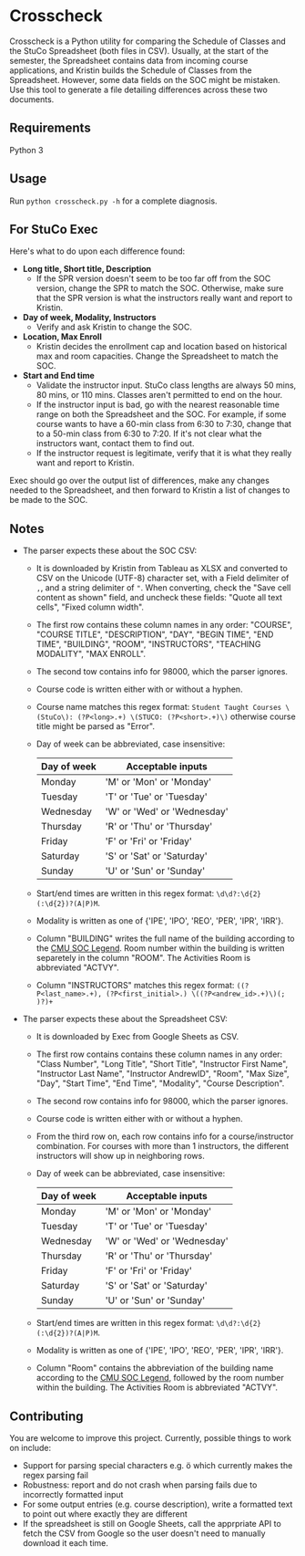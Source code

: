 # Crosscheck

Crosscheck is a Python utility for comparing the Schedule of Classes and the StuCo Spreadsheet (both files in CSV). Usually, at the start of the semester, the Spreadsheet contains data from incoming course applications, and Kristin builds the Schedule of Classes from the Spreadsheet. However, some data fields on the SOC might be mistaken. Use this tool to generate a file detailing differences across these two documents.

## Requirements

Python 3

## Usage

Run `python crosscheck.py -h` for a complete diagnosis.

## For StuCo Exec
Here's what to do upon each difference found:

- **Long title, Short title, Description**
    - If the SPR version doesn't seem to be too far off from the SOC version, change the SPR to match the SOC. Otherwise, make sure that the SPR version is what the instructors really want and report to Kristin.
- **Day of week, Modality, Instructors**
    - Verify and ask Kristin to change the SOC.
- **Location, Max Enroll**
    - Kristin decides the enrollment cap and location based on historical max and room capacities. Change the Spreadsheet to match the SOC.
- **Start and End time**
    - Validate the instructor input. StuCo class lengths are always 50 mins, 80 mins, or 110 mins. Classes aren't permitted to end on the hour.
    - If the instructor input is bad, go with the nearest reasonable time range on both the Spreadsheet and the SOC. For example, if some course wants to have a 60-min class from 6:30 to 7:30, change that to a 50-min class from 6:30 to 7:20. If it's not clear what the instructors want, contact them to find out.
    - If the instructor request is legitimate, verify that it is what they really want and report to Kristin.

Exec should go over the output list of differences, make any changes needed to the Spreadsheet, and then forward to Kristin a list of changes to be made to the SOC.

## Notes
- The parser expects these about the SOC CSV:
    - It is downloaded by Kristin from Tableau as XLSX and converted to CSV on the Unicode (UTF-8) character set, with a Field delimiter of `,`, and a string delimiter of `"`. When converting, check the "Save cell content as shown" field, and uncheck these fields: "Quote all text cells", "Fixed column width".
    - The first row contains these column names in any order: "COURSE", "COURSE TITLE", "DESCRIPTION", "DAY", "BEGIN TIME", "END TIME", "BUILDING", "ROOM", "INSTRUCTORS", "TEACHING MODALITY", "MAX ENROLL".
    - The second tow contains info for 98000, which the parser ignores.
    - Course code is written either with or without a hyphen.
    - Course name matches this regex format: `Student Taught Courses \(StuCo\): (?P<long>.+) \(STUCO: (?P<short>.+)\)` otherwise course title might be parsed as "Error".
    - Day of week can be abbreviated, case insensitive:

        | Day of week | Acceptable inputs |
        | --- | --- |
        | Monday | 'M' or 'Mon' or 'Monday' |
        | Tuesday | 'T' or 'Tue' or 'Tuesday' |
        | Wednesday | 'W' or 'Wed' or 'Wednesday' |
        | Thursday | 'R' or 'Thu' or 'Thursday' |
        | Friday | 'F' or 'Fri' or 'Friday' |
        | Saturday | 'S' or 'Sat' or 'Saturday' |
        | Sunday | 'U' or 'Sun' or 'Sunday' |

    - Start/end times are written in this regex format: `\d\d?:\d{2}(:\d{2})?(A|P)M`.
    - Modality is written as one of {'IPE', 'IPO', 'REO', 'PER', 'IPR', 'IRR'}.
    - Column "BUILDING" writes the full name of the building according to the [CMU SOC Legend](https://www.cmu.edu/hub/legend.html). Room number within the building is written separetely in the column "ROOM". The Activities Room is abbreviated "ACTVY".
    - Column "INSTRUCTORS" matches this regex format: `((?P<last_name>.+), (?P<first_initial>.) \((?P<andrew_id>.+)\)(; )?)+`
- The parser expects these about the Spreadsheet CSV:
    - It is downloaded by Exec from Google Sheets as CSV.
    - The first row contains contains these column names in any order: "Class Number", "Long Title", "Short Title", "Instructor First Name", "Instructor Last Name", "Instructor AndrewID", "Room", "Max Size", "Day", "Start Time", "End Time", "Modality", "Course Description".
    - The second row contains info for 98000, which the parser ignores.
    - Course code is written either with or without a hyphen.
    - From the third row on, each row contains info for a course/instructor combination. For courses with more than 1 instructors, the different instructors will show up in neighboring rows.
    - Day of week can be abbreviated, case insensitive:

        | Day of week | Acceptable inputs |
        | --- | --- |
        | Monday | 'M' or 'Mon' or 'Monday' |
        | Tuesday | 'T' or 'Tue' or 'Tuesday' |
        | Wednesday | 'W' or 'Wed' or 'Wednesday' |
        | Thursday | 'R' or 'Thu' or 'Thursday' |
        | Friday | 'F' or 'Fri' or 'Friday' |
        | Saturday | 'S' or 'Sat' or 'Saturday' |
        | Sunday | 'U' or 'Sun' or 'Sunday' |

    - Start/end times are written in this regex format: `\d\d?:\d{2}(:\d{2})?(A|P)M`.
    - Modality is written as one of {'IPE', 'IPO', 'REO', 'PER', 'IPR', 'IRR'}.
    - Column "Room" contains the abbreviation of the building name according to the [CMU SOC Legend](https://www.cmu.edu/hub/legend.html), followed by the room number within the building. The Activities Room is abbreviated "ACTVY".

## Contributing
You are welcome to improve this project. Currently, possible things to work on include:
- Support for parsing special characters e.g. ö which currently makes the regex parsing fail
- Robustness: report and do not crash when parsing fails due to incorrectly formatted input
- For some output entries (e.g. course description), write a formatted text to point out where exactly they are different
- If the spreadsheet is still on Google Sheets, call the apprpriate API to fetch the CSV from Google so the user doesn't need to manually download it each time.
